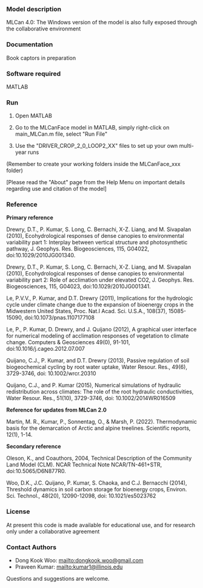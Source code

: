 ### Model description
MLCan 4.0: The Windows version of the model is also fully exposed through the collaborative environment


### Documentation
Book captors in preparation


### Software required
MATLAB


### Run

1. Open MATLAB

2. Go to the MLCanFace model in MATLAB, simply right-click on main_MLCan.m file, select "Run File"

3. Use the "DRIVER_CROP_2_0_LOOP2_XX" files to set up your own multi-year runs

(Remember to create your working folders inside the MLCanFace_xxx folder)

[Please read the "About" page from the Help Menu on important details regarding use and citation of the model]

### Reference
**Primary reference**

Drewry, D.T., P. Kumar, S. Long, C. Bernachi, X-Z. Liang, and M. Sivapalan (2010), Ecohydrological responses of dense canopies to environmental variability part 1: Interplay between vertical structure and photosynthetic pathway, J. Geophys. Res. Biogeosciences, 115, G04022, doi:10.1029/2010JG001340.

Drewry, D.T., P. Kumar, S. Long, C. Bernachi, X-Z. Liang, and M. Sivapalan (2010), Ecohydrological responses of dense canopies to environmental variability part 2: Role of acclimation under elevated CO2, J. Geophys. Res. Biogeosciences, 115, G04023, doi:10.1029/2010JG001341.

Le, P.V.V., P. Kumar, and D.T. Drewry (2011), Implications for the hydrologic cycle under climate change due to the expansion of bioenergy crops in the Midwestern United States, Proc. Nat.l Acad. Sci. U.S.A., 108(37), 15085-15090, doi:10.1073/pnas.1107177108

Le, P., P. Kumar, D. Drewry, and J. Quijano (2012), A graphical user interface for numerical modeling of acclimation responses of vegetation to climate change.  Computers & Geosciences 49(0), 91-101, doi:10.1016/j.cageo.2012.07.007

Quijano, C.J., P. Kumar, and D.T. Drewry (2013), Passive regulation of soil biogeochemical cycling by root water uptake, Water Resour. Res., 49(6), 3729-3746, doi: 10.1002/wrcr.20310

Quijano, C.J., and P. Kumar (2015), Numerical simulations of hydraulic redistribution across climates: The role of the root hydraulic conductivities, Water Resour. Res., 51(10), 3729-3746, doi: 10.1002/2014WR016509


**Reference for updates from MLCan 2.0**

Martin, M. R., Kumar, P., Sonnentag, O., & Marsh, P. (2022). Thermodynamic basis for the demarcation of Arctic and alpine treelines. Scientific reports, 12(1), 1-14.


**Secondary reference**

Oleson, K., and Coauthors, 2004, Technical Description of the Community Land Model (CLM). NCAR Technical Note NCAR/TN-461+STR, doi:10.5065/D6N877R0.

Woo, D.K., J.C. Quijano, P. Kumar, S. Chaoka, and C.J. Bernacchi (2014), Threshold dynamics in soil carbon storage for bioenergy crops, Environ. Sci. Technol., 48(20), 12090-12098, doi: 10.1021/es5023762


### License
At present this code is made available for educational use, and for research only under a collaborative agreement


### Contact Authors
* Dong Kook Woo: <mailto:dongkook.woo@gmail.com>
* Praveen Kumar: <mailto:kumar1@illinois.edu>

Questions and suggestions are welcome.